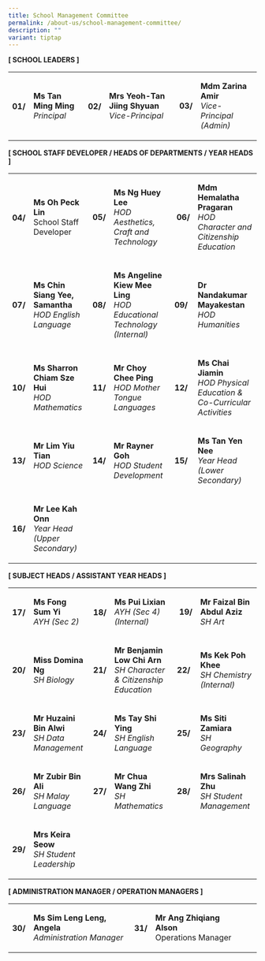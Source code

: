 ```yaml
---
title: School Management Committee
permalink: /about-us/school-management-committee/
description: ""
variant: tiptap
---
```

<p><strong>[ SCHOOL LEADERS ]</strong>
</p>
<table style="minWidth: 150px">
<colgroup>
<col>
<col>
<col>
<col>
<col>
<col>
</colgroup>
<tbody>
<tr>
<th rowspan="1" colspan="1">
<p>01/
<br>
</p>
</th>
<td rowspan="1" colspan="1">
<p><strong>Ms Tan Ming Ming</strong> 
<br><em>Principal</em>
</p>
</td>
<th rowspan="1" colspan="1">
<p>02/</p>
</th>
<td rowspan="1" colspan="1">
<p><strong>Mrs Yeoh-Tan Jiing Shyuan</strong> 
<br><em>Vice-Principal</em>
</p>
</td>
<td rowspan="1" colspan="1">
<p>&nbsp;<strong>03/</strong>
</p>
</td>
<td rowspan="1" colspan="1">
<p><strong>Mdm Zarina Amir</strong> 
<br><em>Vice-Principal (Admin)</em>
</p>
</td>
</tr>
</tbody>
</table>
<p><strong>[ SCHOOL STAFF DEVELOPER / HEADS OF DEPARTMENTS / YEAR HEADS ]</strong>
</p>
<table style="minWidth: 150px">
<colgroup>
<col>
<col>
<col>
<col>
<col>
<col>
</colgroup>
<tbody>
<tr>
<th rowspan="1" colspan="1">
<p>04/
<br>
</p>
</th>
<td rowspan="1" colspan="1">
<p><strong>Ms Oh Peck Lin</strong> 
<br>School Staff Developer</p>
</td>
<td rowspan="1" colspan="1">
<p><strong>05/</strong>
</p>
</td>
<td rowspan="1" colspan="1">
<p><strong>Ms Ng Huey Lee</strong> 
<br><em>HOD Aesthetics, Craft and Technology</em>
</p>
</td>
<td rowspan="1" colspan="1">
<p>&nbsp;<strong>06/</strong>
</p>
</td>
<td rowspan="1" colspan="1">
<p><strong>Mdm Hemalatha Pragaran</strong> 
<br><em>HOD Character and Citizenship Education</em>
</p>
</td>
</tr>
<tr>
<td rowspan="1" colspan="1">
<p><strong>07/</strong>
</p>
</td>
<td rowspan="1" colspan="1">
<p><strong>Ms Chin Siang Yee, Samantha</strong> 
<br><em>HOD English Language</em>
</p>
</td>
<td rowspan="1" colspan="1">
<p><strong>08/</strong>
</p>
</td>
<td rowspan="1" colspan="1">
<p><strong>Ms Angeline Kiew Mee Ling</strong> 
<br><em>HOD Educational Technology (Internal)</em>
</p>
</td>
<td rowspan="1" colspan="1">
<p><strong>09/</strong>
</p>
</td>
<td rowspan="1" colspan="1">
<p><strong>Dr Nandakumar Mayakestan</strong> 
<br><em>HOD Humanities</em>
</p>
</td>
</tr>
<tr>
<td rowspan="1" colspan="1">
<p><strong>10/</strong>
</p>
</td>
<td rowspan="1" colspan="1">
<p><strong>Ms Sharron Chiam Sze Hui</strong> 
<br><em>HOD Mathematics</em>
</p>
</td>
<td rowspan="1" colspan="1">
<p><strong>11/</strong>
</p>
</td>
<td rowspan="1" colspan="1">
<p><strong>Mr Choy Chee Ping</strong> 
<br><em>HOD Mother Tongue Languages</em>
</p>
</td>
<td rowspan="1" colspan="1">
<p><strong>12/</strong>
</p>
</td>
<td rowspan="1" colspan="1">
<p><strong>Ms Chai Jiamin</strong> 
<br><em>HOD Physical Education &amp; Co-Curricular Activities</em>
</p>
</td>
</tr>
<tr>
<td rowspan="1" colspan="1">
<p><strong>13/</strong>
</p>
</td>
<td rowspan="1" colspan="1">
<p><strong>Mr Lim Yiu Tian</strong> 
<br><em>HOD Science<br><br></em>
</p>
</td>
<td rowspan="1" colspan="1">
<p><strong>14/</strong>
</p>
</td>
<td rowspan="1" colspan="1">
<p><strong>Mr Rayner Goh</strong> 
<br><em>HOD Student Development</em>
</p>
</td>
<td rowspan="1" colspan="1">
<p><strong>15/</strong>
</p>
</td>
<td rowspan="1" colspan="1">
<p><strong>Ms Tan Yen Nee</strong>
<br><em>Year Head (Lower Secondary)</em>
</p>
</td>
</tr>
<tr>
<td rowspan="1" colspan="1">
<p><strong>16/</strong>
</p>
</td>
<td rowspan="1" colspan="1">
<p><strong>Mr Lee Kah Onn</strong> 
<br><em>Year Head (Upper Secondary)</em>
</p>
</td>
<td rowspan="1" colspan="1">
<p><strong>&nbsp;</strong>
</p>
</td>
<td rowspan="1" colspan="1">
<p><strong>&nbsp;</strong>
</p>
</td>
<td rowspan="1" colspan="1">
<p><strong>&nbsp;</strong>
</p>
</td>
<td rowspan="1" colspan="1">
<p><strong>&nbsp;</strong>
</p>
</td>
</tr>
</tbody>
</table>
<p><strong>[ SUBJECT HEADS / ASSISTANT YEAR HEADS ]</strong>
</p>
<table style="minWidth: 150px">
<colgroup>
<col>
<col>
<col>
<col>
<col>
<col>
</colgroup>
<tbody>
<tr>
<th rowspan="1" colspan="1">
<p>17/</p>
</th>
<td rowspan="1" colspan="1">
<p><strong>Ms Fong Sum Yi</strong> 
<br><em>AYH (Sec 2)</em>
</p>
</td>
<th rowspan="1" colspan="1">
<p>18/</p>
</th>
<td rowspan="1" colspan="1">
<p><strong>Ms Pui Lixian</strong>
<br><em>AYH (Sec 4) (Internal)</em>
</p>
</td>
<td rowspan="1" colspan="1">
<p>&nbsp;<strong>19/</strong>
</p>
</td>
<td rowspan="1" colspan="1">
<p><strong>Mr Faizal Bin Abdul Aziz</strong> 
<br><em>SH Art</em>
</p>
</td>
</tr>
<tr>
<td rowspan="1" colspan="1">
<p><strong>20/</strong>
</p>
</td>
<td rowspan="1" colspan="1">
<p><strong>Miss Domina Ng</strong> 
<br><em>SH Biology</em>
</p>
</td>
<td rowspan="1" colspan="1">
<p><strong>21/</strong>
</p>
</td>
<td rowspan="1" colspan="1">
<p><strong>Mr Benjamin Low Chi Arn</strong> 
<br><em>SH Character &amp; Citizenship Education</em>
</p>
</td>
<td rowspan="1" colspan="1">
<p><strong>22/</strong>
</p>
</td>
<td rowspan="1" colspan="1">
<p><strong>Ms Kek Poh Khee</strong> 
<br><em>SH Chemistry (Internal)</em>
</p>
</td>
</tr>
<tr>
<td rowspan="1" colspan="1">
<p><strong>23/</strong>
</p>
</td>
<td rowspan="1" colspan="1">
<p><strong>Mr Huzaini Bin Alwi</strong> 
<br><em>SH Data Management</em>
</p>
</td>
<td rowspan="1" colspan="1">
<p><strong>24/</strong>
</p>
</td>
<td rowspan="1" colspan="1">
<p><strong>Ms Tay Shi Ying</strong> 
<br><em>SH English Language</em>
</p>
</td>
<td rowspan="1" colspan="1">
<p><strong>25/</strong>
</p>
</td>
<td rowspan="1" colspan="1">
<p><strong>Ms Siti Zamiara</strong> 
<br><em>SH Geography</em>
</p>
</td>
</tr>
<tr>
<td rowspan="1" colspan="1">
<p><strong>26/</strong>
</p>
</td>
<td rowspan="1" colspan="1">
<p><strong>Mr Zubir Bin Ali</strong> 
<br><em>SH Malay Language</em>
</p>
</td>
<td rowspan="1" colspan="1">
<p><strong>27/</strong>
</p>
</td>
<td rowspan="1" colspan="1">
<p><strong>Mr Chua Wang Zhi</strong> 
<br><em>SH Mathematics</em>
</p>
</td>
<td rowspan="1" colspan="1">
<p><strong>28/</strong>
</p>
</td>
<td rowspan="1" colspan="1">
<p><strong>Mrs Salinah Zhu</strong> 
<br><em>SH Student Management</em>
</p>
</td>
</tr>
<tr>
<td rowspan="1" colspan="1">
<p><strong>29/</strong>
</p>
</td>
<td rowspan="1" colspan="1">
<p><strong>Mrs Keira Seow </strong>
<br><em>SH Student Leadership</em>
</p>
</td>
<td rowspan="1" colspan="1">
<p></p>
</td>
<td rowspan="1" colspan="1">
<p></p>
</td>
<td rowspan="1" colspan="1">
<p></p>
</td>
<td rowspan="1" colspan="1">
<p></p>
</td>
</tr>
</tbody>
</table>
<p><strong>[ ADMINISTRATION MANAGER / OPERATION MANAGERS ]</strong>
</p>
<table style="minWidth: 150px">
<colgroup>
<col>
<col>
<col>
<col>
<col>
<col>
</colgroup>
<tbody>
<tr>
<th rowspan="1" colspan="1">
<p>30/
<br>
</p>
</th>
<td rowspan="1" colspan="1">
<p><strong>Ms Sim Leng Leng, Angela</strong> 
<br><em>Administration Manager</em>
</p>
</td>
<th rowspan="1" colspan="1">
<p>31/</p>
</th>
<td rowspan="1" colspan="1">
<p><strong>Mr Ang Zhiqiang Alson </strong>
<br>Operations Manager</p>
</td>
<td rowspan="1" colspan="1">
<p>&nbsp;</p>
</td>
<td rowspan="1" colspan="1">
<p></p>
</td>
</tr>
</tbody>
</table>
<p></p>